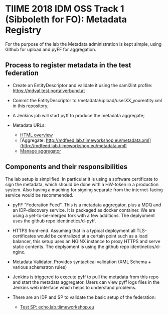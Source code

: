 # TIIME 2018 IDM OSS Track 1 (Sibboleth for FO): Metadata Registry

For the purpose of the lab the Metadata administration is kept simple, 
using Github for upload and pyFF for aggregation.

## Process to register metadata in the test federation

* Create an EntityDescriptor and validate it using the saml2int profile: https://mdval.test.portalverbund.at
* Commit the EntityDescriptor to /metadata/upload/userXX_yourentity.xml in this repository;
* A Jenkins job will start pyff to produce the metadata aggregate;
* Metadata URLs:

  - [HTML overview](http://mdfeed.lab.tiimeworkshop.eu])
  - [Aggregate: http://mdfeed.lab.tiimeworkshop.eu/metadata.xml](http://mdfeed.lab.tiimeworkshop.eu/metadata.xml)
  - [Manage aggregator](https://jenkins.lab.tiimeworkshop.eu/metadata.xml)
  
  
## Components and their responsibilities 

The lab setup is simplified. In particular it is using a software certificate to sign the metadata,
which should be done with a HW-token in a production system. 
Also having a maching for signing separate from the internet-facing service would be recommended.
 
* pyFF "Federation Feed". This is a metadata aggregator, plus a MDQ and an IDP-discovery service.
  It is packaged as docker container. We are using a yet-to-be-merged fork with a few additions.
  The deplyoment uses the github repo identinetics/d-pyff.

* HTTPS front-end. Assuming that in a typical deployment all TLS-certificates would be centralized at a certain point such as a load balancer,
  this setup uses an NGINX instance to proxy HTTPS and serve static contents.
  The deplyoment is using the github repo identinetics/d-nginx.

* Metadata Validator. Provides syntactical validation (XML Schema + various schematron rules) 
  
* Jenkins is triggered to execute pyff to pull the metadata from this repo and start the metadata aggregator.
  Users can view pyff logs files in the Jenkins web interface which helps to understand problems.

* There are an IDP and SP to validate the basic setup of the federation:

  - [Test SP: echo.lab.tiimeworkshop.eu](https://echo.lab.tiimeworkshop.eu)